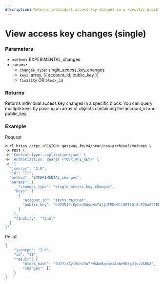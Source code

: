 ```yaml
---
description: Returns individual access key changes in a specific block.
---
```


# View access key changes (single)

### **Parameters**

- `method:` EXPERIMENTAL_changes
- `params:`
  - `changes_type`: single_access_key_changes
  - `keys`: array, [{ account_id, public_key }]
  - `finality` OR `block_id`

### **Returns**

Returns individual access key changes in a specific block. You can query multiple keys by passing an array of objects containing the account_id and public_key.

### **Example**

Request

```bash
curl https://rpc.<REGION>.gateway.fm/v4/near/non-archival/mainnet \
-X POST \
-H 'Content-Type: application/json' \
-H 'Authorization: Bearer <YOUR_API_KEY>' \
-d '{
  "jsonrpc": "2.0",
  "id": "11",
  "method": "EXPERIMENTAL_changes",
  "params": {
      "changes_type": "single_access_key_changes",
    "keys": [
      {
        "account_id": "serhy.testnet",
        "public_key": "ed25519:EpUzdQWypMnTAjjUTEDw91t9ETiQt8LP28aG2tED5Djm"
      }
    ],
    "finality": "final"
  }
}'
```

Result

```javascript
{
    "jsonrpc": "2.0",
    "id": "11",
    "result": {
        "block_hash": "9U7fitAy1SUhC9u7rW4knBqxnziAnhe9BzgJ1uvGSBk8",
        "changes": []
    }
}
```
